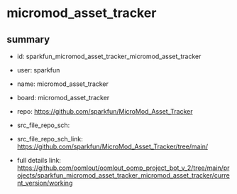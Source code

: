 # micromod_asset_tracker
 
## summary 
* id: sparkfun_micromod_asset_tracker_micromod_asset_tracker
* user: sparkfun
* name: micromod_asset_tracker
* board: micromod_asset_tracker
* repo: https://github.com/sparkfun/MicroMod_Asset_Tracker



* src_file_repo_sch: 
* src_file_repo_sch_link: https://github.com/sparkfun/MicroMod_Asset_Tracker/tree/main/
* full details link: https://github.com/oomlout/oomlout_oomp_project_bot_v_2/tree/main/projects/sparkfun_micromod_asset_tracker_micromod_asset_tracker/current_version/working  







